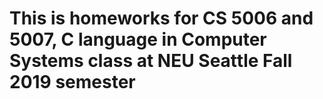 # This is homeworks for CS 5006 and 5007, C language in Computer Systems class at NEU Seattle Fall 2019 semester
